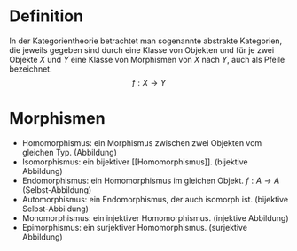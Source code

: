 # Definition
In der Kategorientheorie betrachtet man sogenannte abstrakte Kategorien, die jeweils gegeben sind durch eine Klasse von Objekten und für je zwei Objekte $X$ und $Y$ eine Klasse von Morphismen von $X$ nach $Y$, auch als Pfeile bezeichnet.
$$ f: X\to Y $$

# Morphismen
- Homomorphismus: ein Morphismus zwischen zwei Objekten vom gleichen Typ. (Abbildung)
- Isomorphismus: ein bijektiver [[Homomorphismus]]. (bijektive Abbildung)
- Endomorphismus: ein Homomorphismus im gleichen Objekt. $f: A \to A$ (Selbst-Abbildung)
- Automorphismus: ein Endomorphismus, der auch isomorph ist. (bijektive Selbst-Abbildung)
- Monomorphismus: ein injektiver Homomorphismus. (injektive Abbildung)
- Epimorphismus: ein surjektiver Homomorphismus. (surjektive Abbildung)
